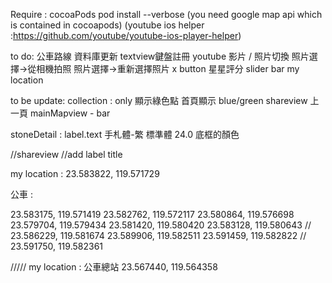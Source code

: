 Require :
    cocoaPods
        pod install --verbose
    (you need google map api which is contained in cocoapods)
    (youtube ios helper :https://github.com/youtube/youtube-ios-player-helper)


to do:
    公車路線
    資料庫更新
    textview鍵盤註冊
    youtube 影片 / 照片切換
    照片選擇->從相機拍照
    照片選擇->重新選擇照片 x button
    星星評分 slider bar
    my location
    

to be update:
    collection :  only 顯示綠色點
    首頁顯示 blue/green
    shareview 上一頁
    mainMapview - bar 

stoneDetail :
label.text 
手札體-繁 標準體 24.0
底框的顏色

//shareview
//add label title


my location : 23.583822, 119.571729

公車 :

23.583175, 119.571419
23.582762, 119.572117
23.580864, 119.576698
23.579704, 119.579434
23.581420, 119.580420
23.583128, 119.580643
//
23.586229, 119.581674
23.589906, 119.582511
23.591459, 119.582822
//
23.591750, 119.582361



/////
my location : 公車總站
23.567440, 119.564358


